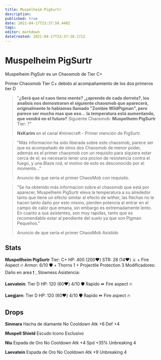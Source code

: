```yaml
---
title: Muspelheim PigSurtr
description: 
published: true
date: 2021-04-17T23:37:50.440Z
tags: 
editor: markdown
dateCreated: 2021-04-17T23:37:38.171Z
---
```


# Muspelheim PigSurtr

Muspelheim PigSutr es un Chaosmob de Tier C+

Primer Chaosmob Tier C+ debido al acompañamiento de los dos primeros tier D

> "**¿Será que el caos tiene mente? ,¿aprende de cada derrota?, los analisis nos demostraron el siguiente chaosmob que aparecerá, originalmente lo habiamos llamado "Zombie WildPigman", pero  parece ser mucho mas que eso... la temperatura está aumentando, que vendrá en el futuro?**
Siguiente  Chaosmob: **Muspelheim PigSurtr** Tier: ?"
>
> **NxKarim** en el canal #minecraft - Primer mención de PigSurtr.

>"Más informacion ha sido liberada  sobre este chaosmob, parece ser que es acompañado de otros dos Chaosmob de menor poder, además es el primer chaosmob con un requisito para siquiera estar cerca de el, es necesario tener una pocion de resistencia contra el fuego, y una Blaze rod, el motivo de esto es desconocido por el momento..."
> 
>Anuncio de que seria el primer ChaosMob con requisito.

>"Se ha obtenido más informacion sobre el chaosmob que está por aparecer, Muspelheim PigSurtr eleva la temperatura a su alrededor tanto que tiene un efecto similar  al efecto de wither, las flechas no le hacen tanto daño por esto mismo, pierden potencia al entrar en el campo de calor que emana, sin embargo es extremadamente lento.
En cuanto a sus asistentes, son muy rapidas, tanto que es recomendable estar al pendiente del suelo ya que son Pigman Pequeños."
> 
>Anuncio de que seria el primer ChaosMob Asistido

## Stats
**Muspellheim PigSurtr**
Tier: C+
HP: 400 (200:heart:)
STR: 28 (14:heart:) :crossed_swords: + Fire Aspect :fire: 
Armor: 6/10 :shield: + Thorns 1 + Projectile Protection 3
Modificadores: Daño en area :exclamation: , Slowness 
Asistencia:

**Laevatein**: Tier D HP: 120 (60:heart:) 4/10 :shield: 
Rapido :fast_forward:  Fire aspect :fire: 

**Laegjarn**: Tier D  HP: 120 (60:heart:) 4/10 :shield: 
Rapido :fast_forward:  Fire aspect :fire: 

## Drops

**Sinmara** 
Hacha de diamante
No Cooldown
Atk +6
Def +4

**Muspell Shield**
Escudo 
Icono Exclusivo

**Niu**
Espada de Oro
No Cooldown
Atk +4
Spd +35%
Unbreaking 4

**Laevatein**
Espada de Oro
No Cooldown
Atk +9
Unbreaking 4